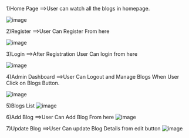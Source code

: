 1)Home Page
==>User can watch all the blogs in homepage.

![image](https://user-images.githubusercontent.com/65818262/173678835-e20802f2-2751-4e76-9cba-e6ce1f5e4366.png)

2)Register
==>User Can Register From here

![image](https://user-images.githubusercontent.com/65818262/173678928-9e1fdc6c-5c79-4d2a-9444-ef2b14993c2a.png)

3)Login
==>After Registration User Can login from here

![image](https://user-images.githubusercontent.com/65818262/173679013-33eee071-a934-494c-a628-29d6dbce9caf.png)

4)Admin Dashboard
==>User Can Logout and Manage Blogs When User Click on Blogs Button.

![image](https://user-images.githubusercontent.com/65818262/173679189-f3df2e03-9df6-42e5-93aa-ae90123a9dae.png)

5)Blogs List 
![image](https://user-images.githubusercontent.com/65818262/173679510-34ec25df-6f7e-45af-b232-789d2e4c804a.png)


6)Add Blog
==>User Can Add Blog From here
![image](https://user-images.githubusercontent.com/65818262/173679573-efa04ce6-4038-46ab-9fd7-00fada4a3530.png)

7)Update Blog
==>User Can update Blog Details from edit button
![image](https://user-images.githubusercontent.com/65818262/173679665-f5848693-164d-4a1c-969a-77d1530ff002.png)

